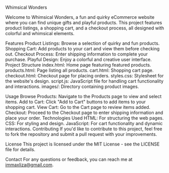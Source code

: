 Whimsical Wonders




Welcome to Whimsical Wonders, a fun and quirky eCommerce website where you can find unique gifts and playful products. This project features product listings, a shopping cart, and a checkout process, all designed with colorful and whimsical elements.

Features
Product Listings: Browse a selection of quirky and fun products.
Shopping Cart: Add products to your cart and view them before checking out.
Checkout Process: Enter shipping information to complete your purchase.
Playful Design: Enjoy a colorful and creative user interface.
Project Structure
index.html: Home page featuring featured products.
products.html: Page listing all products.
cart.html: Shopping cart page.
checkout.html: Checkout page for placing orders.
styles.css: Stylesheet for the website's design.
script.js: JavaScript file for handling cart functionality and interactions.
images/: Directory containing product images.

Usage
Browse Products: Navigate to the Products page to view and select items.
Add to Cart: Click "Add to Cart" buttons to add items to your shopping cart.
View Cart: Go to the Cart page to review items added.
Checkout: Proceed to the Checkout page to enter shipping information and place your order.
Technologies Used
HTML: For structuring the web pages.
CSS: For styling and design.
JavaScript: For cart functionality and dynamic interactions.
Contributing
If you'd like to contribute to this project, feel free to fork the repository and submit a pull request with your improvements.

License
This project is licensed under the MIT License - see the LICENSE file for details.

Contact
For any questions or feedback, you can reach me at immaxliza@gmail.com.
